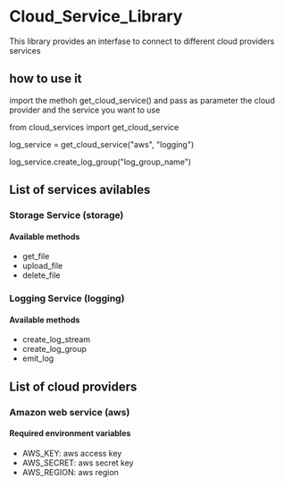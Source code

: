 # Cloud_Service_Library
This library provides an interfase to connect to different cloud providers services

## how to use it

import the methoh get_cloud_service() and pass as parameter the cloud provider and the service you want to use

from cloud_services import get_cloud_service

log_service = get_cloud_service("aws", "logging")

log_service.create_log_group("log_group_name")

## List of services avilables

### Storage Service (storage)

#### Available methods

* get_file
* upload_file
* delete_file

### Logging Service (logging)

#### Available methods

* create_log_stream
* create_log_group
* emit_log 

## List of cloud providers

### Amazon web service (aws)

#### Required environment variables

* AWS_KEY: aws access key
* AWS_SECRET: aws secret key
* AWS_REGION: aws region 